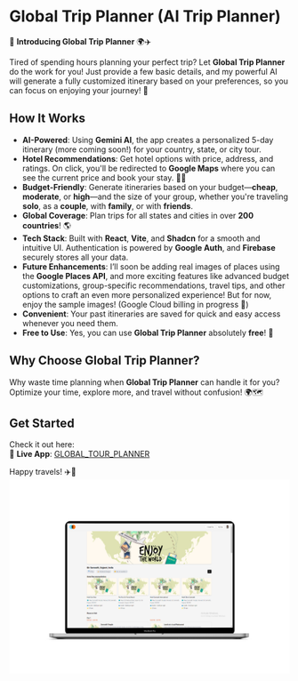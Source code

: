 # Global Trip Planner (AI Trip Planner)

🚀 **Introducing Global Trip Planner** 🌍✈️

Tired of spending hours planning your perfect trip? Let **Global Trip Planner** do the work for you! Just provide a few basic details, and my powerful AI will generate a fully customized itinerary based on your preferences, so you can focus on enjoying your journey! 🌟

## How It Works

- **AI-Powered**: Using **Gemini AI**, the app creates a personalized 5-day itinerary (more coming soon!) for your country, state, or city tour.
- **Hotel Recommendations**: Get hotel options with price, address, and ratings. On click, you'll be redirected to **Google Maps** where you can see the current price and book your stay. 🏨📍
- **Budget-Friendly**: Generate itineraries based on your budget—**cheap**, **moderate**, or **high**—and the size of your group, whether you're traveling **solo**, as a **couple**, with **family**, or with **friends**.
- **Global Coverage**: Plan trips for all states and cities in over **200 countries**! 🌎
- **Tech Stack**: Built with **React**, **Vite**, and **Shadcn** for a smooth and intuitive UI. Authentication is powered by **Google Auth**, and **Firebase** securely stores all your data.
- **Future Enhancements**: I’ll soon be adding real images of places using the **Google Places API**, and more exciting features like advanced budget customizations, group-specific recommendations, travel tips, and other options to craft an even more personalized experience! But for now, enjoy the sample images! (Google Cloud billing in progress 🔧)
- **Convenient**: Your past itineraries are saved for quick and easy access whenever you need them.
- **Free to Use**: Yes, you can use **Global Trip Planner** absolutely **free**! 🎉

## Why Choose Global Trip Planner?

Why waste time planning when **Global Trip Planner** can handle it for you? Optimize your time, explore more, and travel without confusion! 🌍🗺️

## Get Started

Check it out here:  
🔗 **Live App**: [GLOBAL_TOUR_PLANNER](https://globaltourplanner.vercel.app/)

Happy travels! ✈️💼
![Global Trip Planner Logo](https://github.com/amansharma193/ai-trip-planner/blob/master/public/landing.png?raw=true)
